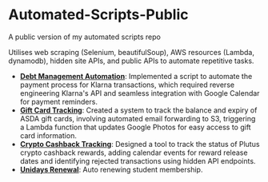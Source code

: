 # Automated-Scripts-Public
A public version of my automated scripts repo

Utilises web scraping (Selenium, beautifulSoup), AWS resources (Lambda, dynamodb), hidden site APIs, and public APIs to automate repetitive tasks.

- **[Debt Management Automation](paydown_service/README.md)**: Implemented a script to automate the payment process for Klarna transactions, which required reverse engineering Klarna's API and seamless integration with Google Calendar for payment reminders.
- **[Gift Card Tracking](giftcards/README.md)**: Created a system to track the balance and expiry of ASDA gift cards, involving automated email forwarding to S3, triggering a Lambda function that updates Google Photos for easy access to gift card information.
- **[Crypto Cashback Tracking](plutus_tracker/README.md)**: Designed a tool to track the status of Plutus crypto cashback rewards, adding calendar events for reward release dates and identifying rejected transactions using hidden API endpoints.
- **[Unidays Renewal](unidays_renewal/README.md)**: Auto renewing student membership.

